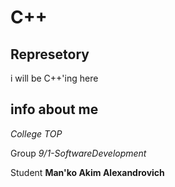 # C++

## Represetory

i will be C++'ing here

## info about me

*College TOP*

Group *9/1-SoftwareDevelopment*

Student **Man'ko Akim Alexandrovich**